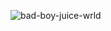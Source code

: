 ![bad-boy-juice-wrld](https://user-images.githubusercontent.com/56866288/163165058-016e3baa-3536-4c0f-81a1-348bf5d67146.gif)
